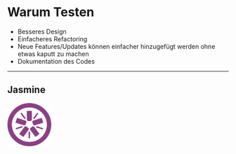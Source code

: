 # Warum Testen

* Besseres Design <!-- .element: class="fragment" data-fragment-index="1" -->
* Einfacheres Refactoring <!-- .element: class="fragment" data-fragment-index="2" -->
* Neue Features/Updates können einfacher hinzugefügt werden ohne etwas kaputt zu machen <!-- .element: class="fragment" data-fragment-index="3" -->
* Dokumentation des Codes <!-- .element: class="fragment" data-fragment-index="4" -->

---

## Jasmine
<img src="../img/jasmine.svg" width="100">
